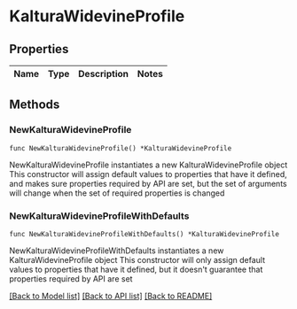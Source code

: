 # KalturaWidevineProfile

## Properties

Name | Type | Description | Notes
------------ | ------------- | ------------- | -------------

## Methods

### NewKalturaWidevineProfile

`func NewKalturaWidevineProfile() *KalturaWidevineProfile`

NewKalturaWidevineProfile instantiates a new KalturaWidevineProfile object
This constructor will assign default values to properties that have it defined,
and makes sure properties required by API are set, but the set of arguments
will change when the set of required properties is changed

### NewKalturaWidevineProfileWithDefaults

`func NewKalturaWidevineProfileWithDefaults() *KalturaWidevineProfile`

NewKalturaWidevineProfileWithDefaults instantiates a new KalturaWidevineProfile object
This constructor will only assign default values to properties that have it defined,
but it doesn't guarantee that properties required by API are set


[[Back to Model list]](../README.md#documentation-for-models) [[Back to API list]](../README.md#documentation-for-api-endpoints) [[Back to README]](../README.md)


